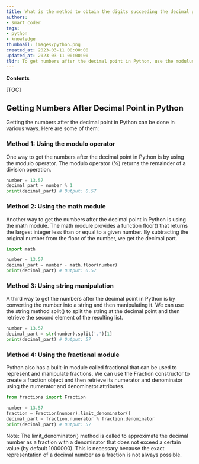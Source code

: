 ```yaml
---
title: What is the method to obtain the digits succeeding the decimal point?
authors:
- smart_coder
tags:
- python
- knowledge
thumbnail: images/python.png
created_at: 2023-03-11 00:00:00
updated_at: 2023-03-11 00:00:00
tldr: To get numbers after the decimal point in Python, use the modulus operator (%).
---
```


**Contents**

[TOC]

## Getting Numbers After Decimal Point in Python

Getting the numbers after the decimal point in Python can be done in various ways. Here are some of them:

### Method 1: Using the modulo operator

One way to get the numbers after the decimal point in Python is by using the modulo operator. The modulo operator (%) returns the remainder of a division operation. 

```python
number = 13.57
decimal_part = number % 1
print(decimal_part) # Output: 0.57
```

### Method 2: Using the math module

Another way to get the numbers after the decimal point in Python is using the math module. The math module provides a function floor() that returns the largest integer less than or equal to a given number. By subtracting the original number from the floor of the number, we get the decimal part.

```python
import math

number = 13.57
decimal_part = number - math.floor(number)
print(decimal_part) # Output: 0.57
```

### Method 3: Using string manipulation

A third way to get the numbers after the decimal point in Python is by converting the number into a string and then manipulating it. We can use the string method split() to split the string at the decimal point and then retrieve the second element of the resulting list.

```python
number = 13.57
decimal_part = str(number).split('.')[1]
print(decimal_part) # Output: 57
```

### Method 4: Using the fractional module

Python also has a built-in module called fractional that can be used to represent and manipulate fractions. We can use the Fraction constructor to create a fraction object and then retrieve its numerator and denominator using the numerator and denominator attributes.

```python
from fractions import Fraction

number = 13.57
fraction = Fraction(number).limit_denominator()
decimal_part = fraction.numerator % fraction.denominator
print(decimal_part) # Output: 57
```

Note: The limit_denominator() method is called to approximate the decimal number as a fraction with a denominator that does not exceed a certain value (by default 1000000). This is necessary because the exact representation of a decimal number as a fraction is not always possible.
